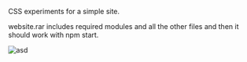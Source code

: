 CSS experiments for a simple site.

website.rar includes required modules and all the other files and then it should work with npm start.

![asd](https://user-images.githubusercontent.com/99166139/163399451-33032fb0-5558-4eb5-930b-300059f49b78.gif)


